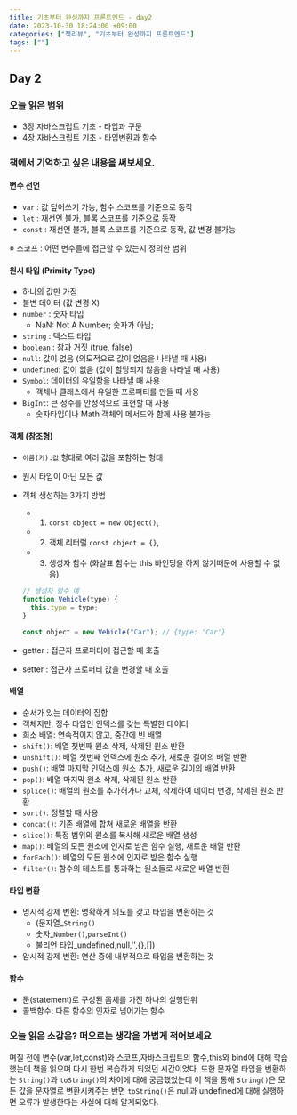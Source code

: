 ```yaml
---
title: 기초부터 완성까지 프론트엔드 - day2
date: 2023-10-30 18:24:00 +09:00
categories: ["책리뷰", "기초부터 완성까지 프론트엔드"]
tags: [""]
---
```


## Day 2

### 오늘 읽은 범위

- 3장 자바스크립트 기초 - 타입과 구문
- 4장 자바스크립트 기초 - 타입변환과 함수

### 책에서 기억하고 싶은 내용을 써보세요.

#### 변수 선언

- `var` : 값 덮어쓰기 가능, 함수 스코프를 기준으로 동작
- `let` : 재선언 불가, 블록 스코프를 기준으로 동작
- `const` : 재선언 불가, 블록 스코프를 기준으로 동작, 값 변경 불가능

※ 스코프 : 어떤 변수들에 접근할 수 있는지 정의한 범위

#### 원시 타입 (Primity Type)

- 하나의 값만 가짐
- 불변 데이터 (값 변경 X)
- `number` : 숫자 타입
  - NaN: Not A Number; 숫자가 아님;
- `string` : 텍스트 타입
- `boolean` : 참과 거짓 (true, false)
- `null`: 값이 없음 (의도적으로 값이 없음을 나타낼 때 사용)
- `undefined`: 값이 없음 (값이 할당되지 않음을 나타낼 때 사용)
- `Symbol`: 데이터의 유일함을 나타낼 때 사용
  - 객체나 클래스에서 유일한 프로퍼티를 만들 때 사용
- `BigInt`: 큰 정수를 안정적으로 표현할 때 사용
  - 숫자타입이나 Math 객체의 메서드와 함께 사용 불가능

#### 객체 (참조형)

- `이름(키):값` 형태로 여러 값을 포함하는 형태
- 원시 타입이 아닌 모든 값
- 객체 생성하는 3가지 방법

  - 1. `const object = new Object()`,
  - 2. 객체 리터럴 `const object = {}`,
  - 3. 생성자 함수 (화살표 함수는 this 바인딩을 하지 않기때문에 사용할 수 없음)

  ```js
  // 생성자 함수 예
  function Vehicle(type) {
    this.type = type;
  }

  const object = new Vehicle("Car"); // {type: 'Car'}
  ```

- getter : 접근자 프로퍼티에 접근할 때 호출
- setter : 접근자 프로퍼티 값을 변경할 때 호출

#### 배열

- 순서가 있는 데이터의 집합
- 객체지만, 정수 타입인 인덱스를 갖는 특별한 데이터
- 희소 배열: 연속적이지 않고, 중간에 빈 배열
- `shift()`: 배열 첫번째 원소 삭제, 삭제된 원소 반환
- `unshift()`: 배열 첫번째 인덱스에 원소 추가, 새로운 길이의 배열 반환
- `push()`: 배열 마지막 인덕스에 원소 추가, 새로운 길이의 배열 반환
- `pop()`: 배열 마지막 원소 삭제, 삭제된 원소 반환
- `splice()`: 배열의 원소를 추가허가나 교체, 삭제하여 데이터 변경, 삭제된 원소 반환
- `sort()`: 정렬할 때 사용
- `concat()`: 기존 배열에 합쳐 새로운 배열을 반환
- `slice()`: 특정 범위의 원소를 복사해 새로운 배열 생성
- `map()`: 배열의 모든 원소에 인자로 받은 함수 실행, 새로운 배열 반환
- `forEach()`: 배열의 모든 원소에 인자로 받은 함수 실행
- `filter()`: 함수의 테스트를 통과하는 원소들로 새로운 배열 반환

#### 타입 변환

- 명시적 강제 변환: 명확하게 의도를 갖고 타입을 변환하는 것
  - (문자열\_`String()`
  - 숫자\_`Number()`,`parseInt()`
  - 불리언 타입\_undefined,null,'',{},[])
- 암시적 강제 변환: 연산 중에 내부적으로 타입을 변환하는 것

#### 함수

- 문(statement)로 구성된 몸체를 가진 하나의 실행단위
- 콜백함수: 다른 함수의 인자로 넘어가는 함수

### 오늘 읽은 소감은? 떠오르는 생각을 가볍게 적어보세요

며칠 전에 변수(var,let,const)와 스코프,자바스크립트의 함수,this와 bind에 대해 학습했는데 책을 읽으며 다시 한번 복습하게 되었던 시간이었다. 또한 문자열 타입을 변환하는 `String()`과 `toString()`의 차이에 대해 궁금했었는데 이 책을 통해 `String()`은 모든 값을 문자열로 변환시켜주는 반면 `toString()`은 null과 undefined에 대해 실행하면 오류가 발생한다는 사실에 대해 알게되었다.
